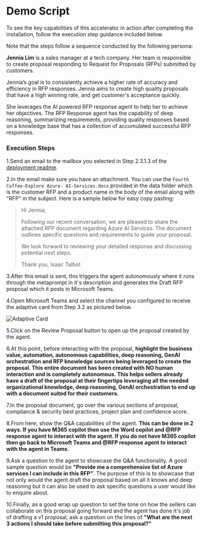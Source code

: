 # Demo Script

To see the key capabilities of this accelerator in action after completing the installation, follow the execution step guidance included below.

Note that the steps follow a sequence conducted by the following persona:

**Jennia Lim** is a sales manager at a tech company. Her team is responsible to create proposal responding to Request for Proposals (RFPs) submitted by customers.

Jennia’s goal is to consistently achieve a higher rate of accuracy and efficiency in RFP responses. Jennia aims to create high quality proposals that have a high winning rate, and get customer's acceptance quickly.

She leverages the AI powered RFP response agent to help her to achieve her objectives. The RFP Response agent has the capability of deep reasoning, summarizing requirements, providing quality responses based on a knowledge base that has a collection of accumulated successful RFP responses.

### Execution Steps

1.Send an email to the mailbox you selected in Step 2.3.1.3 of the [deployment readme](../Deployment/README.md).

2.In the email make sure you have an attachment. You can use the `Fourth Coffee-Explore Azure- AI-Services.docx`  provided in the data folder which is the customer RFP and a product name in the body of the email along with "RFP" in the subject. Here is a sample below for easy copy pasting:

> Hi Jennia,
>
> Following our recent conversation, we are pleased to share the attached RFP document regarding Azure AI Services. The document outlines specific questions and requirements to guide your proposal.
>
> We look forward to reviewing your detailed response and discussing potential next steps.
>
> Thank you,
> Isaac Talbot

3.After this email is sent, this triggers the agent autonomously where it runs through the metaprompt in it's description and generates the Draft RFP proposal which it posts in Microsoft Teams.

4.Open Microsoft Teams and select the channel you configured to receive the adaptive card from Step 3.2 as pictured below.

![Adaptive Card](./Images/adaptivecard.png)

5.Click on the Review Proposal button to open up the proposal created by the agent.

6.At this point, before interacting with the proposal, **highlight the business value, automation, autonomous capabilities, deep reasoning, GenAI orchestration and RFP knowledge sources being leveraged to create the proposal. This entire document has been created with NO human interaction and is completely autonomous. This helps sellers already have a draft of the proposal at their fingertips leveraging all the needed organizational knowledge, deep reasoning, GenAI orchestration to end up with a document suited for their customers.**

7.In the proposal document, go over the various sections of proposal, compliance & security best practices, project plan and confidence score.

8.From here, show the Q&A capabilities of the agent. **This can be done in 2 ways. If you have M365 copilot then use the Word copilot and @RFP response agent to interact with the agent. If you do not have M365 copilot then go back to Microsoft Teams and @RFP response agent to interact with the agent in Teams**.

9.Ask a question to the agent to showcase the Q&A functionality. A good sample question would be **"Provide me a comprehensive list of Azure services I can include in this RFP"**. The purpose of this is to showcase that not only would the agent draft the proposal based on all it knows and deep reasoning but it can also be used to ask specific questions a user would like to enquire about.

10.Finally, as a good wrap up question to set the tone on how the sellers can collaborate on this proposal going forward and the agent has done it's job of drafting a v1 proposal, ask a question on the lines of **"What are the next 3 actions I should take before submitting this proposal?"**
